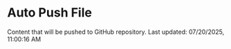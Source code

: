 # Auto Push File

Content that will be pushed to GitHub repository.
Last updated: 07/20/2025, 11:00:16 AM